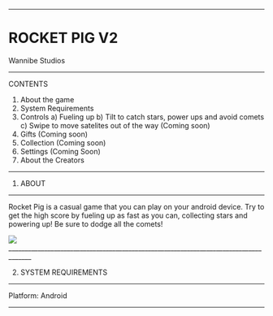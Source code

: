 _____________________________________________________________________________________
# ROCKET PIG V2
Wannibe Studios
_____________________________________________________________________________________

CONTENTS
1. About the game
2. System Requirements
3. Controls
  a) Fueling up
  b) Tilt to catch stars, power ups and avoid comets 
  c) Swipe to move satelites out of the way (Coming soon)
4. Gifts (Coming soon)
5. Collection (Coming soon)
6. Settings (Coming Soon)
7. About the Creators


_____________________________________________________________________________________
1) ABOUT
__________________
Rocket Pig is a casual game that you can play on your android device. Try to get the high score by fueling up as fast as you can, collecting stars and powering up! Be sure to dodge all the comets!

<img src="https://github.com/ManishaW/RocketPigRevamped/Screenshots/allScreens.jpg" >
_____________________________________________________________________________________

2) SYSTEM REQUIREMENTS
__________________
Platform: Android
_____________________________________________________________________________________
